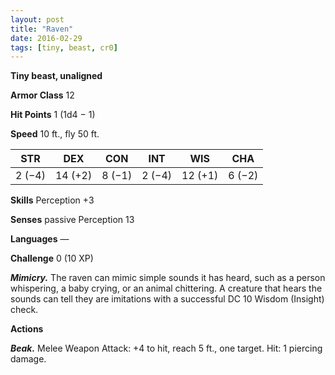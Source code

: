 ```yaml
---
layout: post
title: "Raven"
date: 2016-02-29
tags: [tiny, beast, cr0]
---
```


**Tiny beast, unaligned**

**Armor Class** 12

**Hit Points** 1 (1d4 − 1)

**Speed** 10 ft., fly 50 ft.

|   STR   |   DEX   |   CON   |   INT   |   WIS   |   CHA   |
|:-----:|:-----:|:-----:|:-----:|:-----:|:-----:|
| 2 (−4) | 14 (+2) | 8 (−1) | 2 (−4) | 12 (+1) | 6 (−2) |

**Skills** Perception +3 

**Senses** passive Perception 13 

**Languages** — 

**Challenge** 0 (10 XP)

***Mimicry.*** The raven can mimic simple sounds it has heard, such as a person whispering, a baby crying, or an animal chittering. A creature that hears the sounds can tell they are imitations with a successful DC 10 Wisdom (Insight) check. 

**Actions**

***Beak.*** Melee Weapon Attack: +4 to hit, reach 5 ft., one target. Hit: 1 piercing damage.

